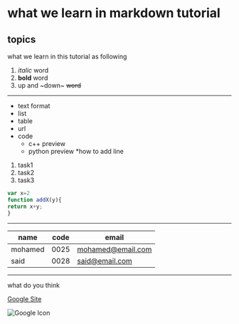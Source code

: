 # what we learn in markdown tutorial
## topics
what we learn in this tutorial as following

1. *italic* word
2. **bold** word
3. up and ~down~ ~~word~~

---
* text format
* list
* table
* url
* code
    * c++ preview
    * python preview
*how to add line

1. task1
2. task2
3. task3

```javascript
var x=2
function addX(y){
return x+y;
}
```
---
| name | code | email |
|-----|-----|-----|
| mohamed | 0025 | mohamed@email.com |
| said | 0028 | said@email.com |
---
what do you think

[Google Site](http://google.com)

![Google Icon](https://img.icons8.com/office/64/000000/google-logo.png)


